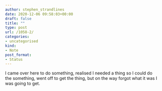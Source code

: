 ```yaml
---
author: stephen_strandlines
date: 2020-12-06 09:58:03+00:00
draft: false
title: ""
type: post
url: /1058-2/
categories:
- uncategorised
kind:
- Note
post_format:
- Status
---
```


I came over here to do something, realised I needed a thing so I could do the something, went off to get the thing, but on the way forgot what it was I was going to get.
